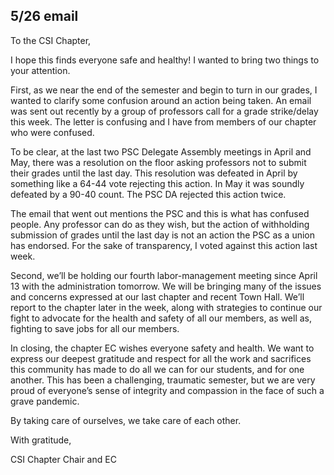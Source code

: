 5/26  email
----
To the CSI Chapter,

I hope this finds everyone safe and healthy!  I wanted to bring two things to your attention.

First, as we near the end of the semester and begin to turn in our grades, I wanted to clarify some confusion around an action being taken.  An email was sent out recently by a group of professors call for a grade strike/delay this week. The letter is confusing and I have from members of our chapter who were confused.

To be clear, at the last two PSC Delegate Assembly meetings in April and May, there was a resolution on the floor asking professors not to submit their grades until the last day.  This resolution was defeated in April by something like a 64-44 vote rejecting this action.  In May it was soundly defeated by a 90-40 count.  The PSC DA rejected this action twice.

The email that went out mentions the PSC and this is what has confused people.  Any professor can do as they wish, but the action of withholding submission of grades until the last day is not an action the PSC as a union has endorsed.  For the sake of transparency, I voted against this action last week.

Second, we’ll be holding our fourth labor-management meeting since April 13 with the administration tomorrow.  We will be bringing many of the issues and concerns expressed at our last chapter and recent Town Hall.  We’ll report to the chapter later in the week, along with strategies to continue our fight to advocate for the health and safety of all our members, as well as, fighting to save jobs for all our members.

In closing, the chapter EC wishes everyone safety and health.  We want to express our deepest gratitude and respect for all the work and sacrifices this community has made to do all we can for our students, and for one another.  This has been a challenging, traumatic semester, but we are very proud of everyone’s sense of integrity and compassion in the face of such a grave pandemic.

By taking care of ourselves, we take care of each other.

With gratitude,

CSI Chapter Chair and EC
